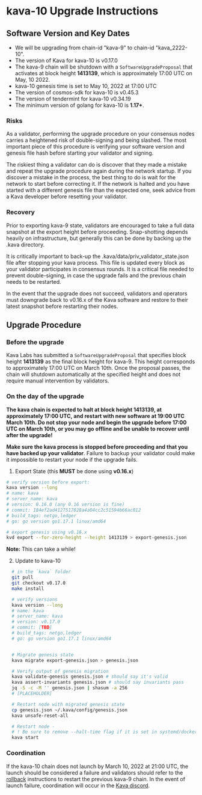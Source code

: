 # kava-10 Upgrade Instructions

## Software Version and Key Dates

- We will be upgrading from chain-id "kava-9" to chain-id "kava_2222-10".
- The version of Kava for kava-10 is v0.17.0
- The kava-9 chain will be shutdown with a `SoftwareUpgradeProposal` that activates at block height **1413139**, which is approximately 17:00 UTC on May, 10 2022.
- kava-10 genesis time is set to May 10, 2022 at 17:00 UTC
- The version of cosmos-sdk for kava-10 is v0.45.3
- The version of tendermint for kava-10 v0.34.19
- The minimum version of golang for kava-10 is **1.17+**.

### Risks

As a validator, performing the upgrade procedure on your consensus nodes carries a heightened risk of double-signing and being slashed. The most important piece of this procedure is verifying your software version and genesis file hash before starting your validator and signing.

The riskiest thing a validator can do is discover that they made a mistake and repeat the upgrade procedure again during the network startup. If you discover a mistake in the process, the best thing to do is wait for the network to start before correcting it. If the network is halted and you have started with a different genesis file than the expected one, seek advice from a Kava developer before resetting your validator.

### Recovery

Prior to exporting kava-9 state, validators are encouraged to take a full data snapshot at the export height before proceeding. Snap-shotting depends heavily on infrastructure, but generally this can be done by backing up the .kava directory.

It is critically important to back-up the .kava/data/priv_validator_state.json file after stopping your kava process. This file is updated every block as your validator participates in consensus rounds. It is a critical file needed to prevent double-signing, in case the upgrade fails and the previous chain needs to be restarted.

In the event that the upgrade does not succeed, validators and operators must downgrade back to v0.16.x of the Kava software and restore to their latest snapshot before restarting their nodes.

## Upgrade Procedure

### Before the upgrade

Kava Labs has submitted a `SoftwareUpgradeProposal` that specifies block height **1413139** as the final block height for kava-9. This height corresponds to approximately 17:00 UTC on March 10th. Once the proposal passes, the chain will shutdown automatically at the specified height and does not require manual intervention by validators.

### On the day of the upgrade

**The kava chain is expected to halt at block height **1413139**, at approximately 17:00 UTC, and restart with new software at 19:00 UTC March 10th. Do not stop your node and begin the upgrade before 17:00 UTC on March 10th, or you may go offline and be unable to recover until after the upgrade!**

**Make sure the kava process is stopped before proceeding and that you have backed up your validator**. Failure to backup your validator could make it impossible to restart your node if the upgrade fails.

1. Export State (this **MUST** be done using **v0.16.x**)

```sh
# verify version before export:
kava version --long
# name: kava
# server_name: kava
# version: 0.16.0 (any 0.16 version is fine)
# commit: 184ef2ad4127517828a4a04cc2c51594b66ac012
# build_tags: netgo,ledger
# go: go version go1.17.1 linux/amd64

# export genesis using v0.16.x
kvd export --for-zero-height --height 1413139 > export-genesis.json
```

**Note:** This can take a while!

2. Update to kava-10

```sh
  # in the `kava` folder
  git pull
  git checkout v0.17.0
  make install

  # verify versions
  kava version --long
  # name: kava
  # server_name: kava
  # version: v0.17.0
  # commit: [TBD]
  # build_tags: netgo,ledger
  # go: go version go1.17.1 linux/amd64


  # Migrate genesis state
  kava migrate export-genesis.json > genesis.json

  # Verify output of genesis migration
  kava validate-genesis genesis.json # should say it's valid
  kava assert-invariants genesis.json # should say invariants pass
  jq -S -c -M '' genesis.json | shasum -a 256
  # [PLACEHOLDER]

  # Restart node with migrated genesis state
  cp genesis.json ~/.kava/config/genesis.json
  kava unsafe-reset-all

  # Restart node -
  # ! Be sure to remove --halt-time flag if it is set in systemd/docker
  kava start
```

### Coordination

If the kava-10 chain does not launch by March 10, 2022 at 21:00 UTC, the launch should be considered a failure and validators should refer to the [rollback](./rollback.md) instructions to restart the previous kava-9 chain. In the event of launch failure, coordination will occur in the [Kava discord](https://discord.com/invite/kQzh3Uv).
